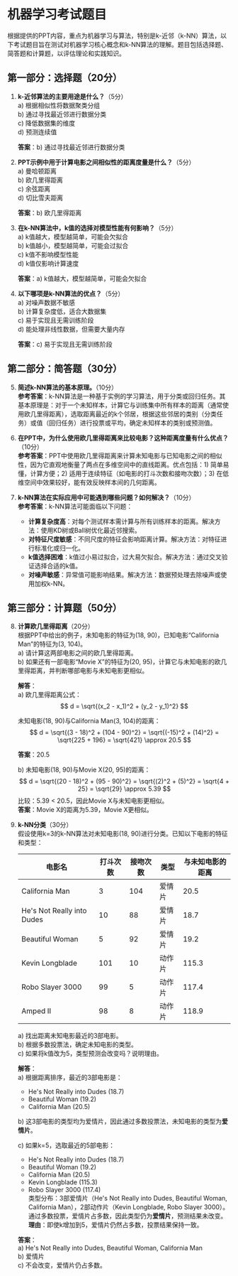 # 机器学习考试题目

根据提供的PPT内容，重点为机器学习与算法，特别是k-近邻（k-NN）算法，以下考试题目旨在测试对机器学习核心概念和k-NN算法的理解。题目包括选择题、简答题和计算题，以评估理论和实践知识。

## 第一部分：选择题（20分）

1. **k-近邻算法的主要用途是什么？**（5分）  
   a) 根据相似性将数据聚类分组  
   b) 通过寻找最近邻进行数据分类  
   c) 降低数据集的维度  
   d) 预测连续值  

   **答案**：b) 通过寻找最近邻进行数据分类  

2. **PPT示例中用于计算电影之间相似性的距离度量是什么？**（5分）  
   a) 曼哈顿距离  
   b) 欧几里得距离  
   c) 余弦距离  
   d) 切比雪夫距离  

   **答案**：b) 欧几里得距离  

3. **在k-NN算法中，k值的选择对模型性能有何影响？**（5分）  
   a) k值越大，模型越简单，可能会欠拟合  
   b) k值越小，模型越简单，可能会过拟合  
   c) k值不影响模型性能  
   d) k值仅影响计算速度  

   **答案**：a) k值越大，模型越简单，可能会欠拟合  

4. **以下哪项是k-NN算法的优点？**（5分）  
   a) 对噪声数据不敏感  
   b) 计算复杂度低，适合大数据集  
   c) 易于实现且无需训练阶段  
   d) 能处理非线性数据，但需要大量内存  

   **答案**：c) 易于实现且无需训练阶段  

## 第二部分：简答题（30分）

5. **简述k-NN算法的基本原理。**（10分）  
   **参考答案**：k-NN算法是一种基于实例的学习算法，用于分类或回归任务。其基本原理是：对于一个未知样本，计算它与训练集中所有样本的距离（通常使用欧几里得距离），选取距离最近的k个邻居，根据这些邻居的类别（分类任务）或值（回归任务）进行投票或平均，确定未知样本的类别或预测值。

6. **在PPT中，为什么使用欧几里得距离来比较电影？这种距离度量有什么优点？**（10分）  
   **参考答案**：PPT中使用欧几里得距离来计算未知电影与已知电影之间的相似性，因为它直观地衡量了两点在多维空间中的直线距离。优点包括：1) 简单易懂，计算方便；2) 适用于连续特征（如电影的打斗次数和接吻次数）；3) 在低维空间中效果较好，能有效反映样本间的几何距离。

7. **k-NN算法在实际应用中可能遇到哪些问题？如何解决？**（10分）  
   **参考答案**：k-NN算法可能面临以下问题：  
   - **计算复杂度高**：对每个测试样本需计算与所有训练样本的距离。解决方法：使用KD树或Ball树优化最近邻搜索。  
   - **对特征尺度敏感**：不同尺度的特征会影响距离计算。解决方法：对特征进行标准化或归一化。  
   - **k值选择困难**：k值过小易过拟合，过大易欠拟合。解决方法：通过交叉验证选择合适的k值。  
   - **对噪声敏感**：异常值可能影响结果。解决方法：数据预处理去除噪声或使用加权k-NN。

## 第三部分：计算题（50分）

8. **计算欧几里得距离**（20分）  
   根据PPT中给出的例子，未知电影的特征为(18, 90)，已知电影“California Man”的特征为(3, 104)。  
   a) 请计算这两部电影之间的欧几里得距离。  
   b) 如果还有一部电影“Movie X”的特征为(20, 95)，计算它与未知电影的欧几里得距离，并判断哪部电影与未知电影更相似。  

   **解答**：  
   a) 欧几里得距离公式：
   $$
   d = \sqrt{(x_2 - x_1)^2 + (y_2 - y_1)^2} 
   $$
    
   未知电影(18, 90)与California Man(3, 104)的距离：  
   $$
   d = \sqrt{(3 - 18)^2 + (104 - 90)^2} = \sqrt{(-15)^2 + (14)^2} = \sqrt{225 + 196} = \sqrt{421} \approx 20.5
   $$
   
   
   **答案**：20.5  
   
   b) 未知电影(18, 90)与Movie X(20, 95)的距离：  
   $$
   d = \sqrt{(20 - 18)^2 + (95 - 90)^2} = \sqrt{(2)^2 + (5)^2} = \sqrt{4 + 25} = \sqrt{29} \approx 5.39
   $$
   比较：5.39 < 20.5，因此Movie X与未知电影更相似。  
   **答案**：Movie X的距离为5.39，Movie X更相似。  
   
9. **k-NN分类**（30分）  
   假设使用k=3的k-NN算法对未知电影(18, 90)进行分类。已知以下电影的特征和类型：  

   | 电影名                | 打斗次数 | 接吻次数 | 类型       | 与未知电影的距离 |
   |-----------------------|----------|----------|------------|------------------|
   | California Man        | 3        | 104      | 爱情片     | 20.5             |
   | He's Not Really into Dudes | 10   | 88       | 爱情片     | 18.7             |
   | Beautiful Woman       | 5        | 92       | 爱情片     | 19.2             |
   | Kevin Longblade       | 101      | 10       | 动作片     | 115.3            |
   | Robo Slayer 3000      | 99       | 5        | 动作片     | 117.4            |
   | Amped II              | 98       | 8        | 动作片     | 118.9            |

   a) 找出距离未知电影最近的3部电影。  
   b) 根据多数投票法，确定未知电影的类型。  
   c) 如果将k值改为5，类型预测会改变吗？说明理由。  

   **解答**：  
   a) 根据距离排序，最近的3部电影是：  
   - He's Not Really into Dudes (18.7)  
   - Beautiful Woman (19.2)  
   - California Man (20.5)  

   b) 这3部电影的类型均为爱情片，因此通过多数投票法，未知电影的类型为**爱情片**。  

   c) 如果k=5，选取最近的5部电影：  
   - He's Not Really into Dudes (18.7)  
   - Beautiful Woman (19.2)  
   - California Man (20.5)  
   - Kevin Longblade (115.3)  
   - Robo Slayer 3000 (117.4)  
   类型分布：3部爱情片（He's Not Really into Dudes, Beautiful Woman, California Man），2部动作片（Kevin Longblade, Robo Slayer 3000）。  
   通过多数投票，爱情片占多数，因此类型仍为**爱情片**，预测结果未改变。  
   **理由**：即使k增加到5，爱情片仍然占多数，投票结果保持一致。  

   **答案**：  
   a) He's Not Really into Dudes, Beautiful Woman, California Man  
   b) 爱情片  
   c) 不会改变，爱情片仍占多数。